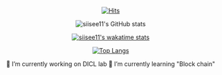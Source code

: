 <div align=center>	
	
[![Hits](https://hits.seeyoufarm.com/api/count/incr/badge.svg?url=https%3A%2F%2Fgithub.com%2Fzzsza)](https://hits.seeyoufarm.com) 
	
![siisee11's GitHub stats](https://github-readme-stats.vercel.app/api?username=siisee11&show_icons=true&theme=radical)
	
[![siisee11's wakatime stats](https://github-readme-stats.vercel.app/api/wakatime?username=siisee11&theme=radical)](https://github.com/anuraghazra/github-readme-stats)

[![Top Langs](https://github-readme-stats.vercel.app/api/top-langs/?username=siisee11&hide=jupyter%20notebook&langs_count=7&card_width=500&theme=radical)](https://github.com/siisee11/github-readme-stats)

🔭 I’m currently working on DICL lab
🌱 I’m currently learning "Block chain"

</div>



<!--
**siisee11/siisee11** is a ✨ _special_ ✨ repository because its `README.md` (this file) appears on your GitHub profile.

Here are some ideas to get you started:

- 🔭 I’m currently working on ...
- 🌱 I’m currently learning ...
- 👯 I’m looking to collaborate on ...
- 🤔 I’m looking for help with ...
- 💬 Ask me about ...
- 📫 How to reach me: ...
- 😄 Pronouns: ...
- ⚡ Fun fact: ...
-->

